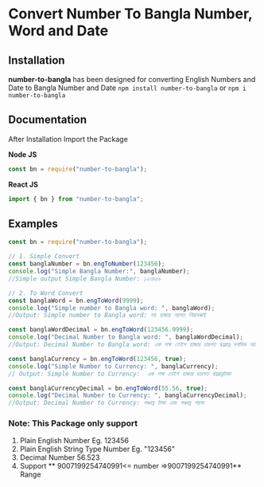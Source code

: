 # Convert Number To Bangla Number, Word and Date

## Installation

**number-to-bangla** has been designed for converting English Numbers and Date to Bangla Number and Date
`npm install number-to-bangla` or
`npm i number-to-bangla`

## Documentation

After Installation Import the Package

**Node JS**

```jsx
const bn = require("number-to-bangla");
```

**React JS**

```jsx
import { bn } from "number-to-bangla";
```

## Examples

```jsx
const bn = require("number-to-bangla");

// 1. Simple Convert
const banglaNumber = bn.engToNumber(123456);
console.log("Simple Bangla Number:", banglaNumber);
//Simple output Simple Bangla Number: ১২৩৪৫৬

// 2. To Word Convert
const banglaWord = bn.engToWord(9999);
console.log("Simple number to Bangla word: ", banglaWord);
//Output: Simple number to Bangla word: নয় হাজার নয়শত নিরানব্বই

const banglaWordDecimal = bn.engToWord(123456.9999);
console.log("Decimal Number to Bangla word: ", banglaWordDecimal);
//Output: Decimal Number to Bangla word: এক লক্ষ তেইশ হাজার চারশত ছাপ্পান্ন দশমিক নয় নয় নয় নয়

const banglaCurrency = bn.engToWord(123456, true);
console.log("Simple Number to Currency: ", banglaCurrency);
// Output: Simple Number to Currency:  এক লক্ষ তেইশ হাজার চারশত ছাপ্পান্নটাকা

const banglaCurrencyDecimal = bn.engToWord(55.56, true);
console.log("Decimal Number to Currency: ", banglaCurrencyDecimal);
//Output: Decimal Number to Currency: পঞ্চান্ন টাকা এবং পঞ্চান্ন পয়সা
```

### Note: This Package only support

1. Plain English Number Eg. 123456
2. Plain English String Type Number Eg. "123456"
3. Decimal Number 56.523
4. Support ** 9007199254740991<= number =>9007199254740991** Range
